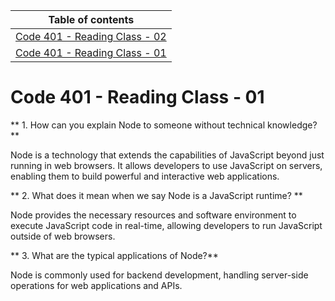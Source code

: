 Table of contents                                                                                                                  | 
-----------------------------------------------------------------------------------------------------------------------| 
[Code 401 - Reading Class - 02]() |
[Code 401 - Reading Class - 01]() |


# Code 401 - Reading Class - 01

** 1. How can you explain Node to someone without technical knowledge? **

Node is a technology that extends the capabilities of JavaScript beyond just running in web browsers. It allows developers to use JavaScript on servers, enabling them to build powerful and interactive web applications.

** 2. What does it mean when we say Node is a JavaScript runtime? **

Node provides the necessary resources and software environment to execute JavaScript code in real-time, allowing developers to run JavaScript outside of web browsers.

** 3. What are the typical applications of Node?**

Node is commonly used for backend development, handling server-side operations for web applications and APIs.
